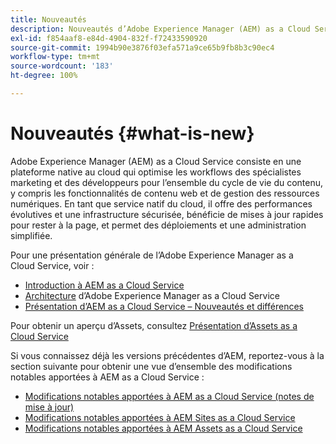 ```yaml
---
title: Nouveautés
description: Nouveautés d’Adobe Experience Manager (AEM) as a Cloud Service.
exl-id: f854aaf8-e84d-4904-832f-f72433590920
source-git-commit: 1994b90e3876f03efa571a9ce65b9fb8b3c90ec4
workflow-type: tm+mt
source-wordcount: '183'
ht-degree: 100%

---
```


# Nouveautés {#what-is-new}

<!-- For the pre-release of Adobe Experience Manager (AEM) as a Cloud Service everything is new. -->

Adobe Experience Manager (AEM) as a Cloud Service consiste en une plateforme native au cloud qui optimise les workflows des spécialistes marketing et des développeurs pour l’ensemble du cycle de vie du contenu, y compris les fonctionnalités de contenu web et de gestion des ressources numériques. En tant que service natif du cloud, il offre des performances évolutives et une infrastructure sécurisée, bénéficie de mises à jour rapides pour rester à la page, et permet des déploiements et une administration simplifiée.

Pour une présentation générale de l’Adobe Experience Manager as a Cloud Service, voir :
* [Introduction à AEM as a Cloud Service](/help/overview/introduction.md)
* [Architecture](/help/overview/architecture.md) d’Adobe Experience Manager as a Cloud Service
* [Présentation d’AEM as a Cloud Service – Nouveautés et différences](/help/overview/what-is-new-and-different.md)

<!-- Link to introduction or what's new of Sites. -->

Pour obtenir un aperçu d’Assets, consultez [Présentation d’Assets as a Cloud Service](/help/assets/overview.md)

Si vous connaissez déjà les versions précédentes d’AEM, reportez-vous à la section suivante pour obtenir une vue d’ensemble des modifications notables apportées à AEM as a Cloud Service :

* [Modifications notables apportées à AEM as a Cloud Service (notes de mise à jour)](/help/release-notes/aem-cloud-changes.md)
* [Modifications notables apportées à AEM Sites as a Cloud Service](/help/sites-cloud/sites-cloud-changes.md)
* [Modifications notables apportées à AEM Assets as a Cloud Service](/help/assets/assets-cloud-changes.md)
